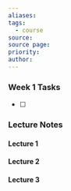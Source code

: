 ```yaml
---
aliases: 
tags:
  - course
source: 
source page: 
priority: 
author:
---
```

### Week 1 Tasks
- [ ] 

### Lecture Notes
#### Lecture 1

#### Lecture 2

#### Lecture 3
